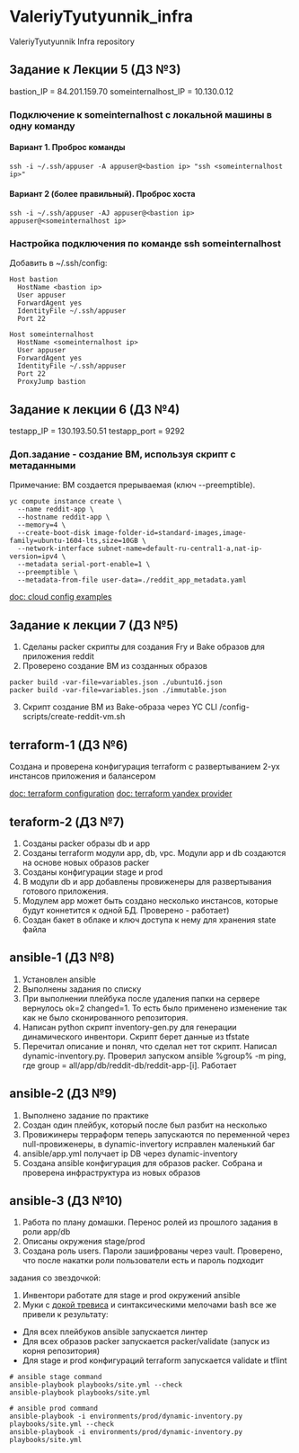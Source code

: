 # ValeriyTyutyunnik_infra
ValeriyTyutyunnik Infra repository

## Задание к Лекции 5 (ДЗ №3)

bastion_IP = 84.201.159.70
someinternalhost_IP = 10.130.0.12

### Подключение к someinternalhost с локальной машины в одну команду

#### Вариант 1. Проброс команды

```
ssh -i ~/.ssh/appuser -A appuser@<bastion ip> "ssh <someinternalhost ip>"
```

#### Вариант 2 (более правильный). Проброс хоста

```
ssh -i ~/.ssh/appuser -AJ appuser@<bastion ip> appuser@<someinternalhost ip>
```

### Настройка подключения по команде ssh someinternalhost

Добавить в ~/.ssh/config:

```
Host bastion
  HostName <bastion ip>
  User appuser
  ForwardAgent yes
  IdentityFile ~/.ssh/appuser
  Port 22

Host someinternalhost
  HostName <someinternalhost ip>
  User appuser
  ForwardAgent yes
  IdentityFile ~/.ssh/appuser
  Port 22
  ProxyJump bastion
```

## Задание к лекции 6 (ДЗ №4)
testapp_IP = 130.193.50.51
testapp_port = 9292

### Доп.задание - создание ВМ, используя скрипт с метаданными

Примечание: ВМ создается прерываемая (ключ --preemptible).

```
yc compute instance create \
  --name reddit-app \
  --hostname reddit-app \
  --memory=4 \
  --create-boot-disk image-folder-id=standard-images,image-family=ubuntu-1604-lts,size=10GB \
  --network-interface subnet-name=default-ru-central1-a,nat-ip-version=ipv4 \
  --metadata serial-port-enable=1 \
  --preemptible \
  --metadata-from-file user-data=./reddit_app_metadata.yaml
```

[doc: cloud config examples](https://cloudinit.readthedocs.io/en/latest/topics/examples.html)

## Задание к лекции 7 (ДЗ №5)

1. Сделаны packer скрипты для создания Fry и Bake образов для приложения reddit
2. Проверено создание ВМ из созданных образов
```
packer build -var-file=variables.json ./ubuntu16.json
packer build -var-file=variables.json ./immutable.json
```
3. Скрипт создание ВМ из Bake-образа через YC CLI /config-scripts/create-reddit-vm.sh

## terraform-1 (ДЗ №6)
Создана и проверена конфигурация terraform с развертыванием 2-ух инстансов приложения и балансером

[doc: terraform configuration](https://www.terraform.io/docs/configuration/resources.html)
[doc: terraform yandex provider](https://registry.terraform.io/providers/yandex-cloud/yandex/latest/docs)

## teraform-2 (ДЗ №7)

1. Созданы packer образы db и app
2. Созданы terraform модули app, db, vpc. Модули app и db создаются на основе новых образов packer
3. Созданы конфигурации stage и prod
4. В модули db и app добавлены провиженеры для развертывания готового приложения.
5. Модулем app может быть создано несколько инстансов, которые будут коннетится к одной БД. Проверено - работает)
6. Создан бакет в облаке и ключ доступа к нему для хранения state файла

## ansible-1 (ДЗ №8)

1. Установлен ansible
2. Выполнены задания по списку
3. При выполнении плейбука после удаления папки на сервере вернулось ok=2 changed=1. То есть было применено изменение так как не было сконированного репозитория.
4. Написан python скрипт inventory-gen.py для генерации динамического инвентори. Скрипт берет данные из tfstate
5. Перечитал описание и понял, что сделал нет тот скрипт. Написал dynamic-inventory.py. Проверил запуском ansible %group% -m ping, где group = all/app/db/reddit-db/reddit-app-[i]. Работает

## ansible-2 (ДЗ №9)

1. Выполнено задание по практике
2. Создан один плейбук, который после был разбит на несколько
3. Провижинеры терраформ теперь запускаются по переменной через null-провиженеры, в dynamic-invertory исправлен маленький баг
4. ansible/app.yml получает ip DB через dynamic-inventory
5. Создана ansible конфигурация для образов packer. Собрана и проверена инфраструктура из новых образов

## ansible-3 (ДЗ №10)

1. Работа по плану домашки. Перенос ролей из прошлого задания в роли app/db
2. Описаны окружения stage/prod
3. Создана роль users. Пароли зашифрованы через vault. Проверено, что после накатки роли пользователи есть и пароль подходит

задания со звездочкой:


1. Инвентори работате для stage и prod окружений ansible
2. Муки с [докой тревиса](https://docs.travis-ci.com/user/job-lifecycle/#the-job-lifecycle) и синтаксическими мелочами bash все же привели к результату:
- Для всех плейбуков ansible запускается линтер
- Для всех образов packer запускается packer/validate (запуск из корня репозитория)
- Для stage и prod конфигураций terraform запускается validate и tflint


```
# ansible stage command
ansible-playbook playbooks/site.yml --check
ansible-playbook playbooks/site.yml

# ansible prod command
ansible-playbook -i environments/prod/dynamic-inventory.py playbooks/site.yml --check
ansible-playbook -i environments/prod/dynamic-inventory.py playbooks/site.yml
```
